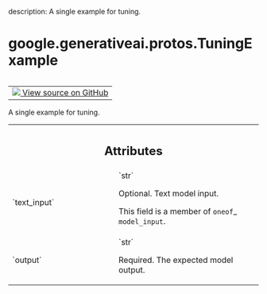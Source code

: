 description: A single example for tuning.

<div itemscope itemtype="http://developers.google.com/ReferenceObject">
<meta itemprop="name" content="google.generativeai.protos.TuningExample" />
<meta itemprop="path" content="Stable" />
</div>

# google.generativeai.protos.TuningExample

<!-- Insert buttons and diff -->

<table class="tfo-notebook-buttons tfo-api nocontent" align="left">
<td>
  <a target="_blank" href="https://github.com/googleapis/google-cloud-python/tree/main/packages/google-ai-generativelanguage/google/ai/generativelanguage_v1beta/types/tuned_model.py#L371-L393">
    <img src="https://www.tensorflow.org/images/GitHub-Mark-32px.png" />
    View source on GitHub
  </a>
</td>
</table>



A single example for tuning.

<!-- Placeholder for "Used in" -->




<!-- Tabular view -->
 <table class="responsive fixed orange">
<colgroup><col width="214px"><col></colgroup>
<tr><th colspan="2"><h2 class="add-link">Attributes</h2></th></tr>

<tr>
<td>
`text_input`<a id="text_input"></a>
</td>
<td>
`str`

Optional. Text model input.

This field is a member of `oneof`_ ``model_input``.
</td>
</tr><tr>
<td>
`output`<a id="output"></a>
</td>
<td>
`str`

Required. The expected model output.
</td>
</tr>
</table>



